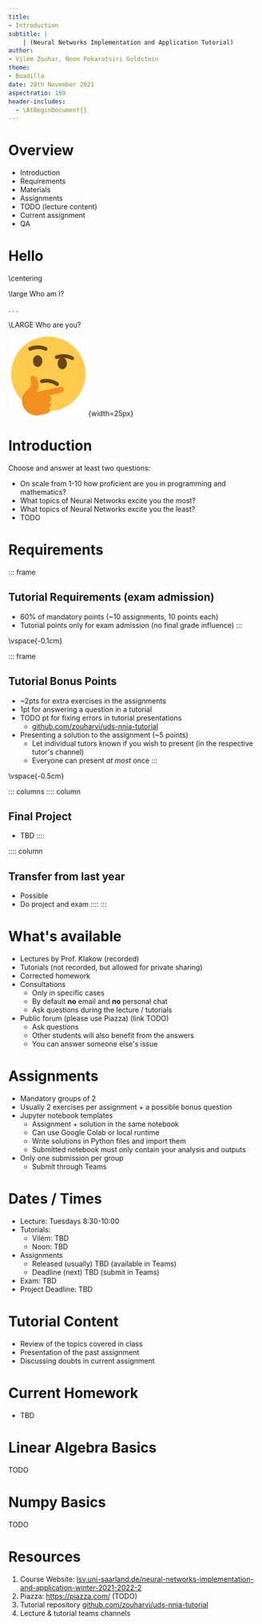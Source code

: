 ```yaml
---
title:
- Introduction
subtitle: |
    | (Neural Networks Implementation and Application Tutorial)
author:
- Vilém Zouhar, Noon Pokaratsiri Goldstein
theme:
- Boadilla
date: 28th November 2021
aspectratio: 169
header-includes:
  - \AtBeginDocument{}
---
```


# Overview 

- Introduction
- Requirements
- Materials
- Assignments
- TODO (lecture content)
- Current assignment
- QA

# Hello

\centering

\large Who am I?

. . .

\LARGE Who are you?

![](img/thinking_face.png){width=25px}

# Introduction

Choose and answer at least two questions:

- On scale from 1-10 how proficient are you in programming and mathematics?
- What topics of Neural Networks excite you the most?
- What topics of Neural Networks excite you the least?
- TODO

<!--
from SNLP
# Topics

- Language properties, Zipf's Law, Basic statistical formalism
- Information theory (Shannon's game, Code Length, Compression), Entropy
- Language modelling, Backing-off models (interpolation, discounting, smoothing)
- Text classification, Algorithms (kNN, Decision Trees, SVM, \ldots)
- Word Sense Disambiguation, Algorithms (Dictionary based-, translation-, Collocation-based)
- Information retrieval, Latent Semantic Analysis, Singular Value Decomposition
- Machine Translation, Word alignment
- POS Tagging, Named Entity Recognition 
- - Sequence labeling (Hidden Markov models, Conditional Random Fields)
-->

# Requirements

::: frame
## Tutorial Requirements (exam admission)
- 60% of mandatory points (~10 assignments, 10 points each)
- Tutorial points only for exam admission (no final grade influence)
:::

\vspace{-0.1cm}

::: frame
## Tutorial Bonus Points
- ~2pts for extra exercises in the assignments
- 1pt for answering a question  in a tutorial
- TODO pt for fixing errors in tutorial presentations
  - [github.com/zouharvi/uds-nnia-tutorial](https://github.com/zouharvi/uds-nnia-tutorial)
- Presenting a solution to the assignment (~5 points)
  - Let individual tutors known if you wish to present (in the respective tutor's channel)
  - Everyone can present _at most_ once
:::

\vspace{-0.5cm}

::: columns
:::: column
## Final Project
- TBD
::::

:::: column
## Transfer from last year
- Possible
- Do project and exam
::::
:::

# What's available

- Lectures by Prof. Klakow (recorded)
- Tutorials (not recorded, but allowed for private sharing)
- Corrected homework
- Consultations
  - Only in specific cases
  - By default **no** email and **no** personal chat
  - Ask questions during the lecture / tutorials
- Public forum (please use Piazza) (link TODO)
  - Ask questions
  - Other students will also benefit from the answers
  - You can answer someone else's issue

<!--
# Cheating

. . .

\centering \footnotesize

no
-->

# Assignments

- Mandatory groups of 2
- Usually 2 exercises per assignment + a possible bonus question
- Jupyter notebook templates
  - Assignment + solution in the same notebook
  - Can use Google Colab or local runtime
  - Write solutions in Python files and import them
  - Submitted notebook must only contain your analysis and outputs
- Only one submission per group
  - Submit through Teams

# Dates / Times

- Lecture: Tuesdays 8:30-10:00
- Tutorials:
  - Vilém: TBD
  - Noon: TBD
- Assignments
  - Released (usually) TBD (available in Teams)
  - Deadline (next) TBD (submit in Teams)
- Exam: TBD
- Project Deadline: TBD

# Tutorial Content

- Review of the topics covered in class
- Presentation of the past assignment
- Discussing doubts in current assignment

# Current Homework

- TBD

# Linear Algebra Basics

TODO

# Numpy Basics

TODO

# Resources

1. Course Website: [lsv.uni-saarland.de/neural-networks-implementation-and-application-winter-2021-2022-2](https://www.lsv.uni-saarland.de/neural-networks-implementation-and-application-winter-2021-2022-2/)
2. Piazza: <https://piazza.com/> (TODO)
3. Tutorial repository [github.com/zouharvi/uds-nnia-tutorial](https://github.com/zouharvi/uds-nnia-tutorial)
4. Lecture & tutorial teams channels
